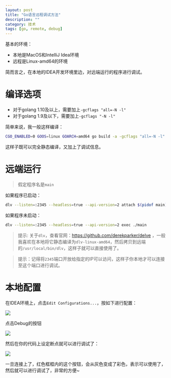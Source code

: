 ```yaml
---
layout: post
title: "Go语言远程调试方法"
description: ""
category: 技术
tags: [go, remote, debug]
---
```


基本的环境：

- 本地是MacOS和IntelliJ Idea环境
- 远程是Linux-amd64的环境

简而言之，在本地的IDEA开发环境里边，对远端运行的程序进行调试。

<!-- more -->

# 编译选项

- 对于golang 1.10及以上，需要加上`-gcflags "all=-N -l"`
- 对于golang 1.9及以下，需要加上`-gcflags "-N -l"`

简单来说，我一般这样编译：

```sh
CGO_ENABLED=0 GOOS=linux GOARCH=amd64 go build -a -gcflags "all=-N -l" -ldflags '-extldflags "-static"' -o main ./cmd/serve/main.go
```

这样子既可以完全静态编译，又加上了调试信息。

# 远端运行

> 假定程序名是`main`

如果程序已启动：

```sh
dlv --listen=:2345 --headless=true --api-version=2 attach $(pidof main)
```

如果程序未启动：

```sh
dlv --listen=:2345 --headless=true --api-version=2 exec ./main
```

> 提示: 关于`dlv`，查看官网：https://github.com/derekparker/delve ，一般我喜欢在本地将它静态编译为`dlv-linux-amd64`，然后拷贝到远端的`/usr/local/bin/dlv`，这样子就可以直接使用了。

> 提示：记得将`2345`端口开放给指定的IP可以访问，这样子你本地才可以连接至这个端口进行调试。

# 本地配置

在IDEA环境上，点击`Edit Configurations...`，按如下进行配置：

![](https://media-1256569450.cos.ap-chengdu.myqcloud.com/blog/15355151412231.jpg)

点击Debug的按钮

![](https://media-1256569450.cos.ap-chengdu.myqcloud.com/blog/15355152179832.jpg)

然后在你的代码上设定断点就可以进行调试了：

![](https://media-1256569450.cos.ap-chengdu.myqcloud.com/blog/15355153762364.jpg)

一旦连接上了，红色框框内的这个按钮，会从灰色变成了彩色，表示可以使用了，然后就可以进行调试了，非常的方便~



